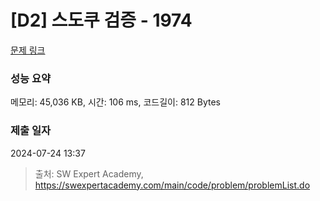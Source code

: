 # [D2] 스도쿠 검증 - 1974 

[문제 링크](https://swexpertacademy.com/main/code/problem/problemDetail.do?contestProbId=AV5Psz16AYEDFAUq) 

### 성능 요약

메모리: 45,036 KB, 시간: 106 ms, 코드길이: 812 Bytes

### 제출 일자

2024-07-24 13:37



> 출처: SW Expert Academy, https://swexpertacademy.com/main/code/problem/problemList.do